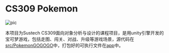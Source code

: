 # CS309 Pokemon

![pic](https://github.com/WubbaLu-bba/CS309_Pokemon/blob/master/pic.png)

本项目为Sustech CS309面向对象分析与设计的课程项目，是用unity引擎开发的宝可梦游戏，包括走图、闯关、对战、升级等游戏场景，源代码在[src/PokemonGOGOGO](https://github.com/WubbaLu-bba/CS309_Pokemon/tree/master/src/PokemonGOGOGO)中，打包好的可执行文件在[app](https://github.com/WubbaLu-bba/CS309_Pokemon/tree/master/app)中。

